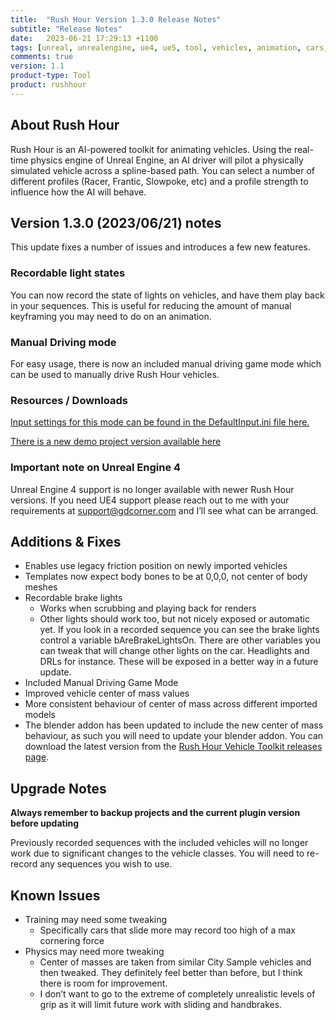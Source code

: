 ```yaml
---
title:  "Rush Hour Version 1.3.0 Release Notes"
subtitle: "Release Notes"
date:   2023-06-21 17:29:13 +1100
tags: [unreal, unrealengine, ue4, ue5, tool, vehicles, animation, cars, animation, rushhour, releasenotes]
comments: true
version: 1.1
product-type: Tool
product: rushhour
---
```


## About Rush Hour

Rush Hour is an AI-powered toolkit for animating vehicles. Using the real-time physics engine of Unreal Engine, an AI driver will pilot a physically simulated vehicle across a spline-based path. You can select a number of different profiles (Racer, Frantic, Slowpoke, etc) and a profile strength to influence how the AI will behave.

## Version 1.3.0 (2023/06/21) notes

This update fixes a number of issues and introduces a few new features.

### Recordable light states

You can now record the state of lights on vehicles, and have them play back in your sequences. This is useful for reducing the amount of manual keyframing you may need to do on an animation.

### Manual Driving mode

For easy usage, there is now an included manual driving game mode which can be used to manually drive Rush Hour vehicles.

### Resources / Downloads

[Input settings for this mode can be found in the DefaultInput.ini file here.](https://rushhourresources.s3.amazonaws.com/v1.3.0/DefaultInput.ini)

[There is a new demo project version available here](https://rushhourresources.s3.amazonaws.com/v1.3.0/RH_Chaos_Demo.zip)

### Important note on Unreal Engine 4

Unreal Engine 4 support is no longer available with newer Rush Hour versions. If you need UE4 support please reach out to me with your requirements at [support@gdcorner.com](mailto:support@gdcorner.com) and I’ll see what can be arranged.

## Additions & Fixes

- Enables use legacy friction position on newly imported vehicles
- Templates now expect body bones to be at 0,0,0, not center of body meshes
- Recordable brake lights
  - Works when scrubbing and playing back for renders
  - Other lights should work too, but not nicely exposed or automatic yet. If you look in a recorded sequence you can see the brake lights control a variable bAreBrakeLightsOn. There are other variables you can tweak that will change other lights on the car. Headlights and DRLs for instance. These will be exposed in a better way in a future update.
- Included Manual Driving Game Mode
- Improved vehicle center of mass values
- More consistent behaviour of center of mass across different imported models
- The blender addon has been updated to include the new center of mass behaviour, as such you will need to update your blender addon. You can download the latest version from the [Rush Hour Vehicle Toolkit releases page](https://github.com/GDCorner/RushHourVehicleToolkit/releases).

## Upgrade Notes

**Always remember to backup projects and the current plugin version before updating**

Previously recorded sequences with the included vehicles will no longer work due to significant changes to the vehicle classes. You will need to re-record any sequences you wish to use.

## Known Issues

- Training may need some tweaking
  - Specifically cars that slide more may record too high of a max cornering force
- Physics may need more tweaking
  - Center of masses are taken from similar City Sample vehicles and then tweaked. They definitely feel better than before, but I think there is room for improvement.
  - I don’t want to go to the extreme of completely unrealistic levels of grip as it will limit future work with sliding and handbrakes.